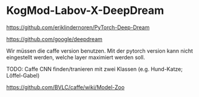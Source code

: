 # KogMod-Labov-X-DeepDream


https://github.com/eriklindernoren/PyTorch-Deep-Dream

https://github.com/google/deepdream


Wir müssen die caffe version benutzen. Mit der pytorch version kann nicht eingestellt werden, welche layer maximiert werden soll.

TODO: Caffe CNN finden/tranieren mit zwei Klassen (e.g. Hund-Katze; Löffel-Gabel)

https://github.com/BVLC/caffe/wiki/Model-Zoo
